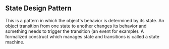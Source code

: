 ﻿## State Design Pattern
This is a pattern in which the object's behavior is determined by its state. An object transition from one state to another changes
its behavior and something needs to trigger the transition (an event for example).
A formalized construct which manages state and transitions is called a state machine. 